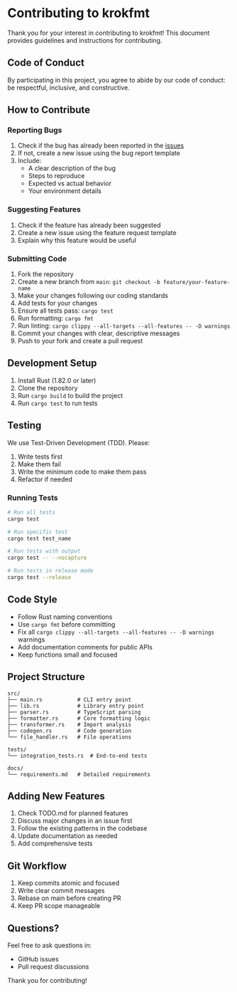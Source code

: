 # Contributing to krokfmt

Thank you for your interest in contributing to krokfmt! This document provides guidelines and instructions for contributing.

## Code of Conduct

By participating in this project, you agree to abide by our code of conduct: be respectful, inclusive, and constructive.

## How to Contribute

### Reporting Bugs

1. Check if the bug has already been reported in the [issues](https://github.com/skeswa/krokfmt/issues)
2. If not, create a new issue using the bug report template
3. Include:
   - A clear description of the bug
   - Steps to reproduce
   - Expected vs actual behavior
   - Your environment details

### Suggesting Features

1. Check if the feature has already been suggested
2. Create a new issue using the feature request template
3. Explain why this feature would be useful

### Submitting Code

1. Fork the repository
2. Create a new branch from `main`: `git checkout -b feature/your-feature-name`
3. Make your changes following our coding standards
4. Add tests for your changes
5. Ensure all tests pass: `cargo test`
6. Run formatting: `cargo fmt`
7. Run linting: `cargo clippy --all-targets --all-features -- -D warnings`
8. Commit your changes with clear, descriptive messages
9. Push to your fork and create a pull request

## Development Setup

1. Install Rust (1.82.0 or later)
2. Clone the repository
3. Run `cargo build` to build the project
4. Run `cargo test` to run tests

## Testing

We use Test-Driven Development (TDD). Please:
1. Write tests first
2. Make them fail
3. Write the minimum code to make them pass
4. Refactor if needed

### Running Tests

```bash
# Run all tests
cargo test

# Run specific test
cargo test test_name

# Run tests with output
cargo test -- --nocapture

# Run tests in release mode
cargo test --release
```

## Code Style

- Follow Rust naming conventions
- Use `cargo fmt` before committing
- Fix all `cargo clippy --all-targets --all-features -- -D warnings` warnings
- Add documentation comments for public APIs
- Keep functions small and focused

## Project Structure

```
src/
├── main.rs           # CLI entry point
├── lib.rs            # Library entry point
├── parser.rs         # TypeScript parsing
├── formatter.rs      # Core formatting logic
├── transformer.rs    # Import analysis
├── codegen.rs        # Code generation
└── file_handler.rs   # File operations

tests/
└── integration_tests.rs  # End-to-end tests

docs/
└── requirements.md   # Detailed requirements
```

## Adding New Features

1. Check TODO.md for planned features
2. Discuss major changes in an issue first
3. Follow the existing patterns in the codebase
4. Update documentation as needed
5. Add comprehensive tests

## Git Workflow

1. Keep commits atomic and focused
2. Write clear commit messages
3. Rebase on main before creating PR
4. Keep PR scope manageable

## Questions?

Feel free to ask questions in:
- GitHub issues
- Pull request discussions

Thank you for contributing!